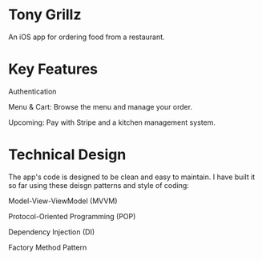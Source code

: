 # Tony Grillz
An iOS app for ordering food from a restaurant.

# Key Features

Authentication

Menu & Cart: Browse the menu and manage your order.

Upcoming: Pay with Stripe and a kitchen management system.

 # Technical Design

The app's code is designed to be clean and easy to maintain. I have built it so far using these deisgn patterns and style of coding:

Model-View-ViewModel (MVVM)

Protocol-Oriented Programming (POP)

Dependency Injection (DI)

Factory Method Pattern
